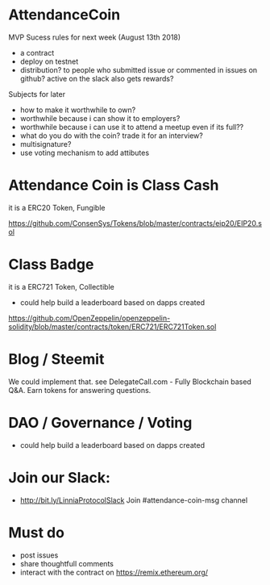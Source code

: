 
# AttendanceCoin

MVP Sucess rules for next week (August 13th 2018)
- a contract
- deploy on testnet
- distribution? to people who submitted issue or commented in issues on github? active on the slack also gets rewards?

Subjects for later
- how to make it worthwhile to own? 
- worthwhile because i can show it to employers? 
- worthwhile because i can use it to attend a meetup even if its full??
- what do you do with the coin? trade it for an interview?
- multisignature?
- use voting mechanism to add attibutes

# Attendance Coin is Class Cash
it is a ERC20 Token, Fungible

https://github.com/ConsenSys/Tokens/blob/master/contracts/eip20/EIP20.sol

# Class Badge
it is a ERC721 Token, Collectible

- could help build a leaderboard based on dapps created

https://github.com/OpenZeppelin/openzeppelin-solidity/blob/master/contracts/token/ERC721/ERC721Token.sol

# Blog / Steemit

We could implement that. see DelegateCall.com - Fully Blockchain based Q&A. Earn tokens for answering questions.

# DAO / Governance / Voting

- could help build a leaderboard based on dapps created

# Join our Slack:
- http://bit.ly/LinniaProtocolSlack
Join #attendance-coin-msg channel

# Must do

- post issues
- share thoughtfull comments
- interact with the contract on https://remix.ethereum.org/
